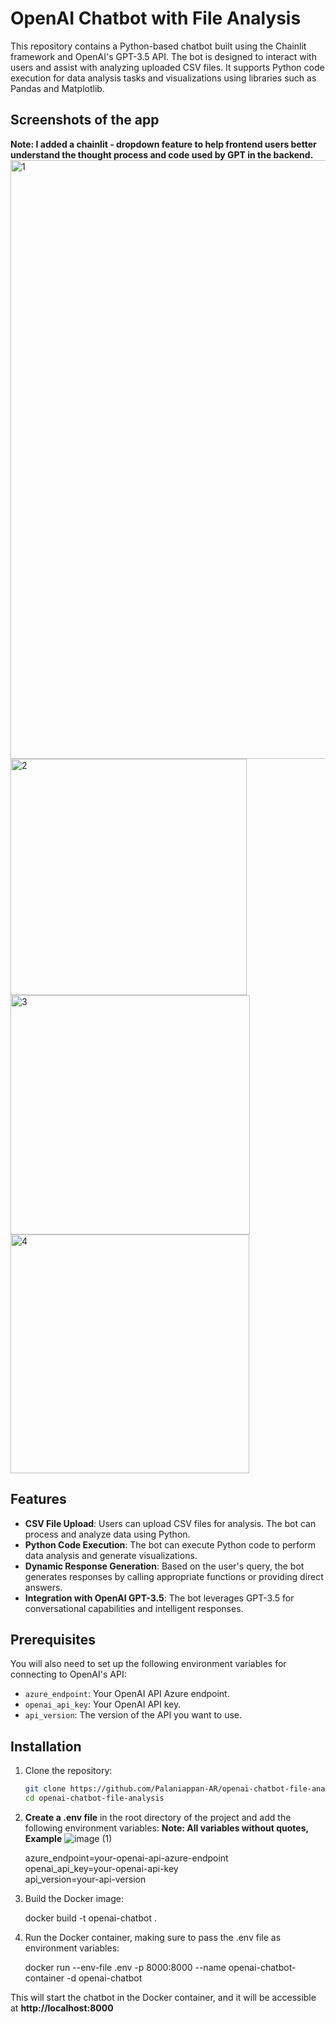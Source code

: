 # OpenAI Chatbot with File Analysis

This repository contains a Python-based chatbot built using the Chainlit framework and OpenAI's GPT-3.5 API. The bot is designed to interact with users and assist with analyzing uploaded CSV files. It supports Python code execution for data analysis tasks and visualizations using libraries such as Pandas and Matplotlib.

## Screenshots of the app
**Note: I added a chainlit - dropdown feature to help frontend users better understand the thought process and code used by GPT in the backend.**
<img width="958" alt="1" src="https://github.com/user-attachments/assets/35e054f7-8716-4c21-b4b4-9ed13b21757e">
<img width="378" alt="2" src="https://github.com/user-attachments/assets/7c7b42a8-6274-48dd-b195-650292537d69">
<img width="383" alt="3" src="https://github.com/user-attachments/assets/8bf7bcdd-a4a6-4d80-9534-82ac930e2a79">
<img width="382" alt="4" src="https://github.com/user-attachments/assets/6b6e9482-e1da-4936-ab25-b81e200efae8">

## Features

- **CSV File Upload**: Users can upload CSV files for analysis. The bot can process and analyze data using Python.
- **Python Code Execution**: The bot can execute Python code to perform data analysis and generate visualizations.
- **Dynamic Response Generation**: Based on the user's query, the bot generates responses by calling appropriate functions or providing direct answers.
- **Integration with OpenAI GPT-3.5**: The bot leverages GPT-3.5 for conversational capabilities and intelligent responses.

## Prerequisites

You will also need to set up the following environment variables for connecting to OpenAI's API:

- `azure_endpoint`: Your OpenAI API Azure endpoint.
- `openai_api_key`: Your OpenAI API key.
- `api_version`: The version of the API you want to use.

## Installation

1. Clone the repository:

   ```bash
   git clone https://github.com/Palaniappan-AR/openai-chatbot-file-analysis.git
   cd openai-chatbot-file-analysis

2. **Create a .env file** in the root directory of the project and add the following environment variables:
   **Note: All variables without quotes, Example**
   ![image (1)](https://github.com/user-attachments/assets/4362224a-d165-4ecc-be47-282c69497828)

    azure_endpoint=your-openai-api-azure-endpoint<br />
    openai_api_key=your-openai-api-key<br />
    api_version=your-api-version<br />

4. Build the Docker image:

    docker build -t openai-chatbot .

5. Run the Docker container, making sure to pass the .env file as environment variables:

    docker run --env-file .env -p 8000:8000 --name openai-chatbot-container -d openai-chatbot

This will start the chatbot in the Docker container, and it will be accessible at **http://localhost:8000**

